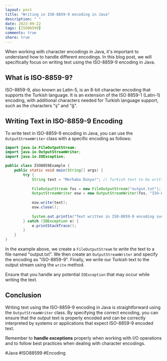 ```yaml
---
layout: post
title: "Writing in ISO-8859-9 encoding in Java"
description: " "
date: 2023-09-22
tags: [ISO88599]
comments: true
share: true
---
```


When working with character encodings in Java, it's important to understand how to handle different encodings. In this blog post, we will specifically focus on writing text using the ISO-8859-9 encoding in Java.

## What is ISO-8859-9?

ISO-8859-9, also known as Latin-5, is an 8-bit character encoding that supports the Turkish language. It is an extension of the ISO 8859-1 (Latin-1) encoding, with additional characters needed for Turkish language support, such as the characters "ş" and "ğ".

## Writing Text in ISO-8859-9 Encoding

To write text in ISO-8859-9 encoding in Java, you can use the `OutputStreamWriter` class with a specific encoding as follows:

```java
import java.io.FileOutputStream;
import java.io.OutputStreamWriter;
import java.io.IOException;

public class ISO8859Example {
    public static void main(String[] args) {
        try {
            String text = "Merhaba Dünya!"; // Turkish text to be written
            
            FileOutputStream fos = new FileOutputStream("output.txt");
            OutputStreamWriter osw = new OutputStreamWriter(fos, "ISO-8859-9");
            
            osw.write(text);
            osw.close();
            
            System.out.println("Text written in ISO-8859-9 encoding successfully.");
        } catch (IOException e) {
            e.printStackTrace();
        }
    }
}
```

In the example above, we create a `FileOutputStream` to write the text to a file named "output.txt". We then create an `OutputStreamWriter` and specify the encoding as "ISO-8859-9". Finally, we write our Turkish text to the output stream using the `write` method.

Ensure that you handle any potential `IOException` that may occur while writing the text.

## Conclusion

Writing text using the ISO-8859-9 encoding in Java is straightforward using the `OutputStreamWriter` class. By specifying the correct encoding, you can ensure that the output text is properly encoded and can be correctly interpreted by systems or applications that expect ISO-8859-9 encoded text.

Remember to **handle exceptions** properly when working with I/O operations and to follow best practices when dealing with character encodings.

#Java #ISO88599 #Encoding